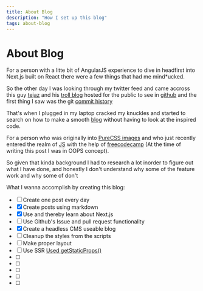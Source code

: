 ```yaml
---
title: About Blog
description: "How I set up this blog"
tags: about-blog
---
```


# About Blog

For a person with a litte bit of AngularJS experience to dive in headfirst into Next.js built on React there were a few things that had me mind*ucked.

So the other day I was looking through my twitter feed and came accross this guy [tejaz](https://twitter.com/TejasKumar_) and his [troll blog](https://tej.as/) hosted for the public to see in [github](https://github.com/TejasQ/tejaskumar.com) and the first thing I saw was the git [commit history](https://github.com/TejasQ)

That's when I plugged in my laptop cracked my knuckles and started to search on how to make a smooth [blog](https://tej.as/blog/1579543554591__5-things-i-love-about-my-website) without having to look at the inspired code.

For a person who was originally into [PureCSS images](https://codepen.io/collection/nVyPpo) and who just recently entered the realm of [JS](https://codepen.io/collection/DdJeqb) with the help of [freecodecamp](https://www.freecodecamp.org/steffin-codes) (At the time of writing this post I was in OOPS concept).

So given that kinda background I had to research a lot inorder to figure out what I have done, and honestly I don't understand why some of the feature work and why some of don't 

What I wanna accomplish by creating this blog:

- [ ] Create one post every day
- [x] Create posts using markdown
- [x] Use and thereby learn about Next.js
- [ ] Use Github's Issue and pull request functionality 
- [x] Create a headless CMS useable blog
- [ ] Cleanup the styles from the scripts 
- [ ] Make proper layout
- [ ] Use SSR [Used getStaticProps()](https://nextjs.org/docs/basic-features/pages)
- [ ] 
- [ ] 
- [ ] 
- [ ] 
- [ ] 
